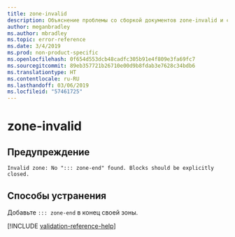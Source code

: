 ```yaml
---
title: zone-invalid
description: Объяснение проблемы со сборкой документов zone-invalid и способа ее устранения
author: meganbradley
ms.author: mbradley
ms.topic: error-reference
ms.date: 3/4/2019
ms.prod: non-product-specific
ms.openlocfilehash: 0f654d553dcb48cadfc305b91e4f809e3fa69fc7
ms.sourcegitcommit: 89eb357721b26710e00d9b8fdab3e7628c34bdb6
ms.translationtype: HT
ms.contentlocale: ru-RU
ms.lasthandoff: 03/06/2019
ms.locfileid: "57461725"
---
```

# <a name="zone-invalid"></a>zone-invalid

## <a name="warning"></a>Предупреждение

`Invalid zone: No "::: zone-end" found. Blocks should be explicitly closed.`

## <a name="resolution"></a>Способы устранения

Добавьте `::: zone-end` в конец своей зоны.

<!--make sure to add this file to your includes folder and verify the path-->
[!INCLUDE [validation-reference-help](includes/validation-reference-help.md)]
